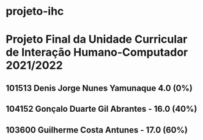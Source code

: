 # projeto-ihc
<h1>Projeto Final da Unidade Curricular de Interação Humano-Computador 2021/2022</h1>

<h2>101513 Denis Jorge Nunes Yamunaque 4.0 (0%)</h2>
<h2>104152 Gonçalo Duarte Gil Abrantes - 16.0 (40%)</h2>
<h2>103600 Guilherme Costa Antunes - 17.0 (60%)</h2>
